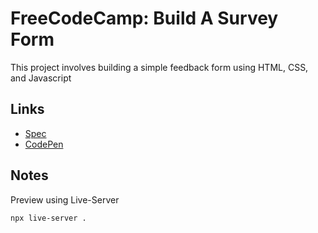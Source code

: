 # FreeCodeCamp: Build A Survey Form

This project involves building a simple feedback form using HTML, CSS, and Javascript

## Links 

- [Spec][spec]
- [CodePen][codepen]

## Notes

Preview using Live-Server

```bash
npx live-server .
```

[spec]: https://www.freecodecamp.org/learn/responsive-web-design/responsive-web-design-projects/build-a-survey-form
[codepen]: https://codepen.io/evanplaice/full/abzMLOz
